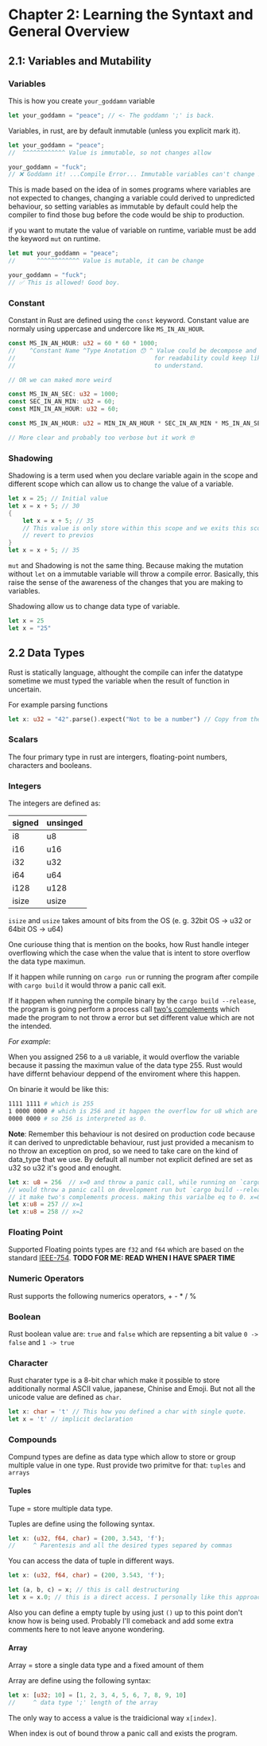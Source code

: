 # Chapter 2: Learning the Syntaxt and General Overview

## 2.1: Variables and Mutability

### Variables

This is how you create `your_goddamn` variable

```rust
let your_goddamn = "peace"; // <- The goddamn ';' is back.
```

Variables, in rust, are by default inmutable (unless you explicit mark it).

```rust
let your_goddamn = "peace"; 
//  ^^^^^^^^^^^^ Value is immutable, so not changes allow

your_goddamn = "fuck"; 
// ❌ Goddamn it! ...Compile Error... Immutable variables can't change it's value
```

This is made based on the idea of in somes programs where variables are not
expected to changes, changing a variable could derived to unpredicted behaviour,
so setting variables as immutable by default could help the compiler to find
those bug before the code would be ship to production.

if you want to mutate the value of variable on runtime, variable must be add
the keyword `mut` on runtime.

```rust
let mut your_goddamn = "peace";
//      ^^^^^^^^^^^^ Value is mutable, it can be change

your_goddamn = "fuck";
// ✅ This is allowed! Good boy.
```

### Constant

Constant in Rust are defined using the `const` keyword. Constant value are
normaly using uppercase and undercore like `MS_IN_AN_HOUR`.

```rust
const MS_IN_AN_HOUR: u32 = 60 * 60 * 1000;
//    ^Constant Name ^Type Anotation 😯 ^ Value could be decompose and compile can compute this value or just set the value
//                                       for readability could keep like this because for future supporter could be more easy
//                                       to understand.

// OR we can maked more weird

const MS_IN_AN_SEC: u32 = 1000;
const SEC_IN_AN_MIN: u32 = 60;
const MIN_IN_AN_HOUR: u32 = 60;

const MS_IN_AN_HOUR: u32 = MIN_IN_AN_HOUR * SEC_IN_AN_MIN * MS_IN_AN_SEC;

// More clear and probably too verbose but it work 🤓
```

### Shadowing

Shadowing is a term used when you declare variable again in the scope and different
scope which can allow us to change the value of a variable.

```rust
let x = 25; // Initial value
let x = x + 5; // 30
{
    let x = x + 5; // 35
    // This value is only store within this scope and we exits this scope the variable is going to be
    // revert to previos
}
let x = x + 5; // 35
```

`mut` and Shadowing is not the same thing. Because making the mutation without `let`
on a immutable variable will throw a compile error. Basically, this raise the sense of
the awareness of the changes that you are making to variables.

Shadowing allow us to change data type of variable.

```rust
let x = 25
let x = "25"
```

## 2.2 Data Types

Rust is statically language, althought the compile can infer the datatype
sometime we must typed the variable when the result of function in uncertain.

For example parsing functions

```rust
let x: u32 = "42".parse().expect("Not to be a number") // Copy from the docs easy to understand example must be copy as it is.
```

### Scalars

The four primary type in rust are intergers, floating-point numbers, characters and booleans.

### Integers

The integers are defined as:

| signed | unsinged |
| ------ | -------- |
|   i8   |    u8    |
|  i16   |   u16    |
|  i32   |   u32    |
|  i64   |   u64    |
| i128   |  u128    |
| isize  |  usize   |

`isize` and `usize` takes amount of bits from the OS (e. g. 32bit OS -> u32 or 64bit OS -> u64)

One curiouse thing that is mention on the books, how Rust handle integer overflowing which
the case when the value that is intent to store overflow the data type maximun.

If it happen while running on `cargo run` or running the program after compile with `cargo build`
it would throw a panic call exit.

If it happen when running the compile binary by the `cargo build --release`, the program is going
perform a process call [two's complements](https://en.wikipedia.org/wiki/Two%27s_complement) which
made the program to not throw a error but set different value which are not the intended.

*For example*:

When you assigned 256 to a `u8` variable, it would overflow the variable because it passing
the maximun value of the data type 255. Rust would have differnt behaviour deppend of the
enviroment where this happen.

On binarie it would be like this:

```Bash
1111 1111 # which is 255
1 0000 0000 # which is 256 and it happen the overflow for u8 which are this first 8 bits
0000 0000 # so 256 is interpreted as 0.
```

**Note**: Remember this behaviour is not desired on production code because it can derived to
unpredictable behaviour, rust just provided a mecanism to no throw an exception on prod, so we
need to take care on the kind of data_type that we use. By default all number not explicit
defined are set as u32 so u32 it's good and enought.

```rust
let x: u8 = 256  // x=0 and throw a panic call, while running on `cargo run`
// would throw a panic call on development run but `cargo build --release`
// it make two's complements process. making this varialbe eq to 0. x=0
let x:u8 = 257 // x=1
let x:u8 = 258 // x=2
```

### Floating Point

Supported Floating points types are `f32` and `f64` which are based on the standard
[IEEE-754](https://en.wikipedia.org/wiki/IEEE_754). **TODO FOR ME: READ WHEN I HAVE SPAER TIME**

### Numeric Operators

Rust supports the following numerics operators, + - * / %

### Boolean

Rust boolean value are: `true` and `false` which are repsenting a bit value `0 -> false` and `1 -> true`

### Character

Rust charater type is a 8-bit char which make it possible to store additionally normal ASCII value, japanese,
Chinise and Emoji. But not all the unicode value are defined as `char`.

```rust
let x: char = 't' // This how you defined a char with single quote.
let x = 't' // implicit declaration
```

### Compounds

Compund types are define as data type which allow to store or group multiple value in one type. Rust provide two primitve for that: `tuples` and `arrays`

#### Tuples

Tupe = store multiple data type.

Tuples are define using the following syntax.

```rust
let x: (u32, f64, char) = (200, 3.543, 'f');
//     ^ Parentesis and all the desired types separed by commas
```

You can access the data of tuple in different ways.

```rust
let x: (u32, f64, char) = (200, 3.543, 'f');

let (a, b, c) = x; // this is call destructuring
let x = x.0; // this is a direct access. I personally like this approach
```

Also you can define a empty tuple by using just `()` up to this point don't know how is being used. Probably I'll comeback and add some extra comments here to not leave anyone wondering.


#### Array

Array = store a single data type and a fixed amount of them

Array are define using the following syntax:

```rust
let x: [u32; 10] = [1, 2, 3, 4, 5, 6, 7, 8, 9, 10]
//     ^ data type ';' length of the array
```

The only way to access a value is the traidicional way `x[index]`.

When index is out of bound throw a panic call and exists the program.
